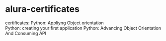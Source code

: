 # alura-certificates
certificates:
                                                                                                                                                            Python: Appliyng Object orientation  
  Python: creating your first application
  Python: Advancing Object Orientation And Consuming API
